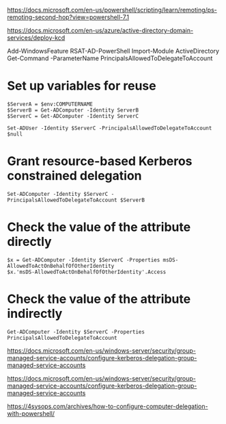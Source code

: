 https://docs.microsoft.com/en-us/powershell/scripting/learn/remoting/ps-remoting-second-hop?view=powershell-7.1

https://docs.microsoft.com/en-us/azure/active-directory-domain-services/deploy-kcd

Add-WindowsFeature RSAT-AD-PowerShell
Import-Module ActiveDirectory
Get-Command -ParameterName PrincipalsAllowedToDelegateToAccount

# Set up variables for reuse

```
$ServerA = $env:COMPUTERNAME
$ServerB = Get-ADComputer -Identity ServerB
$ServerC = Get-ADComputer -Identity ServerC
```


`Set-ADUser -Identity $ServerC -PrincipalsAllowedToDelegateToAccount $null`

# Grant resource-based Kerberos constrained delegation
`Set-ADComputer -Identity $ServerC -PrincipalsAllowedToDelegateToAccount $ServerB`

# Check the value of the attribute directly

```
$x = Get-ADComputer -Identity $ServerC -Properties msDS-AllowedToActOnBehalfOfOtherIdentity
$x.'msDS-AllowedToActOnBehalfOfOtherIdentity'.Access
```


# Check the value of the attribute indirectly
`Get-ADComputer -Identity $ServerC -Properties PrincipalsAllowedToDelegateToAccount`

https://docs.microsoft.com/en-us/windows-server/security/group-managed-service-accounts/configure-kerberos-delegation-group-managed-service-accounts

https://docs.microsoft.com/en-us/windows-server/security/group-managed-service-accounts/configure-kerberos-delegation-group-managed-service-accounts

https://4sysops.com/archives/how-to-configure-computer-delegation-with-powershell/
